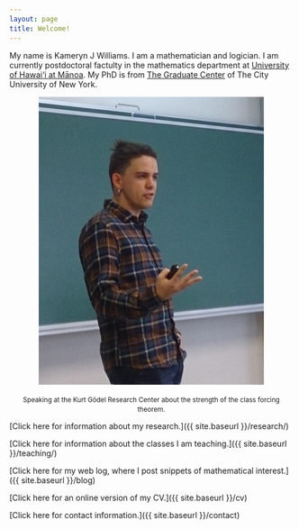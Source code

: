 ```yaml
---
layout: page
title: Welcome!
---
```


My name is Kameryn J Williams. I am a mathematician and logician. I am currently postdoctoral factulty in the mathematics department at [University of Hawai‘i at Mānoa](https://math.hawaii.edu/). My PhD is from [The Graduate Center](https://www.gc.cuny.edu/Page-Elements/Academics-Research-Centers-Initiatives/Doctoral-Programs/Mathematics) of The City University of New York. 

<center>
<img src="/pics/kam.jpg" alt="A picture of me speaking at the Kurt Gödel Research Center.">
  
<p><small>Speaking at the Kurt Gödel Research Center about the strength of the class forcing theorem.</small></p>
</center>

[Click here for information about my research.]({{ site.baseurl }}/research/)

[Click here for information about the classes I am teaching.]({{ site.baseurl }}/teaching/)

[Click here for my web log, where I post snippets of mathematical interest.]({{ site.baseurl }}/blog)

[Click here for an online version of my CV.]({{ site.baseurl }}/cv)

[Click here for contact information.]({{ site.baseurl }}/contact)



